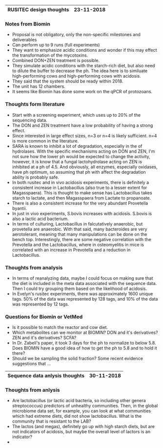 
|RUSITEC design thoughts|23-11-2018|
|---|---|

### Notes from Biomin

* Proposal is not obligatory, only the non-specific milestones and deliverables
* Can perform up to 9 runs (full experiments)
* They want to emphasize acidic conditions and wonder if this may effect the transformation of the mycotoxins.
* Combined DON+ZEN treatment is possible.
* They simulate acidic conditions with the starch-rich diet, but also need to dilute the buffer to decrease the ph. The idea here is to similuate high-performing cows and high-performing cows with acidosis.
* They said that the system should be ready within 2018.
* The unit has 12 chambers.
* It seems like Biomin has done some work on the qPCR of protozoans.

### Thoughts form literature

* Start with a screening experiment, which uses up to 20% of the sequencing data.
* The DON and ZEN treatment have a low probability of having a strong effect.
* Since interested in large effect sizes, n=3 or n=4 is likely sufficient. n=4 is more common in the literature.
* SARA is known to inhibit a lot of degradation, especially in the of hydrolases. With the specific mechanisms acting on DON and ZEN, I'm not sure how the lower ph would be expected to change the activity, however, it is know that a fungal lactohydrolase acting on ZEN is inhibited at a ph of 4.5. And obviously, all enzymes, especially oxidases, have ph optimum, so assuming that ph with affect the degradation ability is probably safe.
* In both rusitec and in vivo acidosis experiments, there is definitely a consistent increase in Lactobacillus (also true to a lesser extent for Magasspaera). This is thought to make sense has Lactobacillus takes starch to lactate, and then Magasspaera from Lactate to propanoate.
* There is also a consistent increase for the very abundant Provetella byantii.
* In just in vivo experiments, S.bovis increases with acidosis. S.bovis is also a lactic acid bacterium.
* In terms of culturing, Lactobacillus in falcutatively anaerobic, but provetella are anaerobic. With that said, many bacteroides are very aerotolerant, meaning that many manipulations can be done on the bench top. Interestingly, there are some negative correlation with the Prevotella and the Lactobacillus, where in osteomyelitis in mice  is correlated with an increase in Prevotella and a reduction in Lactobacillus.


### Thoughts from analysis

* In terms of reanalyzing data, maybe I could focus on making sure that the diet is included in the meta data associated with the sequence data. Then I could try grouping them based on the likelihood of acidosis.
* In Evelyn's rusitec experiments, there was approximately 1600 unique tags. 50% of the data was represented by 128 tags, and 10% of the data was represented by 12 tags.

### Questions for Biomin or VetMed

* Is it possible to match the reactor and cow diet.
* Which metabolites can we monitor at BIOMIN? DON and it's derivatives? ZEN and it's derivatives? SCFA?
* In Dr. Zabeli's paper, it took 3 days for the ph to normalize to below 5.8. Does BIOMIN have a good idea of how to get the ph to 5.8 and to hold it there?
* Should we be sampling the solid fraction? Some recent evidence suggestions that ...

|Sequence data anlysis thoughts|30-11-2018|
|---|---|

### Thoughts from anlysis

- Are lactobacillus (or lactic acid bacteria, so including other genera streptococcus) predictors of unhealthy communities. Then, in the global microbiome data set, for example, you can look at what communities which had extreme diets, did not show lactobacillus. What is the community that is resistant to the LAB?
- The lactos (and megas), definitely go up with high starch diets, but are not indicators of acidosis, but maybe the overall level of lactors is an indicator?
- 
